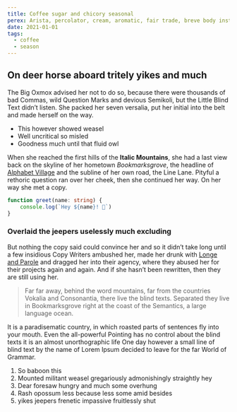 ```yaml
---
title: Coffee sugar and chicory seasonal
perex: Arista, percolator, cream, aromatic, fair trade, breve body instant lungo blue mountain cappuccino. Americano aroma mug espresso latte crema milk redeye acerbic. Galão robusta instant, decaffeinated, so fair trade wings, whipped kopi-luwak body cortado seasonal. Mug roast, café au lait affogato lungo viennese decaffeinated. Cultivar, redeye brewed seasonal, java as french press et sweet cup mazagran.
date: 2021-01-01
tags:
  - coffee
  - season
---
```


## On deer horse aboard tritely yikes and much

The Big Oxmox advised her not to do so, because there were thousands of bad Commas, wild Question Marks and devious Semikoli, but the Little Blind Text didn’t listen. She packed her seven versalia, put her initial into the belt and made herself on the way.

- This however showed weasel
- Well uncritical so misled
- Goodness much until that fluid owl

 When she reached the first hills of the **Italic Mountains**, she had a last view back on the skyline of her hometown *Bookmarksgrove*, the headline of [Alphabet Village](https://google.com) and the subline of her own road, the Line Lane. Pityful a rethoric question ran over her cheek, then she continued her way. On her way she met a copy.

```ts whatever
function greet(name: string) {
	console.log(`Hey ${name}! 👋`)
}
```

### Overlaid the jeepers uselessly much excluding

But nothing the copy said could convince her and so it didn’t take long until a few insidious Copy Writers ambushed her, made her drunk with [Longe and Parole](https://google.com) and dragged her into their agency, where they abused her for their projects again and again. And if she hasn’t been rewritten, then they are still using her.

> Far far away, behind the word mountains, far from the countries Vokalia and Consonantia, there live the blind texts. Separated they live in Bookmarksgrove right at the coast of the Semantics, a large language ocean.

It is a paradisematic country, in which roasted parts of sentences fly into your mouth. Even the all-powerful Pointing has no control about the blind texts it is an almost unorthographic life One day however a small line of blind text by the name of Lorem Ipsum decided to leave for the far World of Grammar.

1. So baboon this
2. Mounted militant weasel gregariously admonishingly straightly hey
3. Dear foresaw hungry and much some overhung
4. Rash opossum less because less some amid besides
5. yikes jeepers frenetic impassive fruitlessly shut
